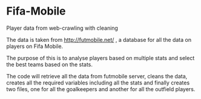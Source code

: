 # Fifa-Mobile
Player data from web-crawling with cleaning

The data is taken from http://futmobile.net/ , a database for all the  data on players on Fifa Mobile.

The purpose of this is to analyse players based on multiple stats and select the best teams based on the stats.

The code will retrieve all the data from futmobile server, cleans the data, creates all the required variables including all the stats and finally creates two files, one for all the goalkeepers and another for all the outfield players.


